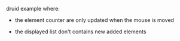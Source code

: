 druid example where:

  - the element counter are only updated when the mouse
    is moved

  - the displayed list don't contains new added elements

